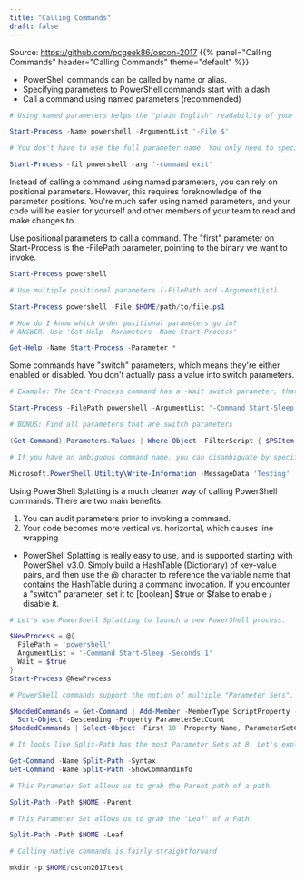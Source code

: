 ```yaml
---
title: "Calling Commands"
draft: false
---
```


Source: https://github.com/pcgeek86/oscon-2017
{{% panel="Calling Commands" header="Calling Commands" theme="default" %}}

- PowerShell commands can be called by name or alias.
- Specifying parameters to PowerShell commands start with a dash
- Call a command using named parameters (recommended)

```powershell
# Using named parameters helps the "plain English" readability of your code.

Start-Process -Name powershell -ArgumentList '-File $'
```
```powershell
# You don't have to use the full parameter name. You only need to specify enough of the parameter name such that it's unique. Also, parameter names are not case sensitive.

Start-Process -fil powershell -arg '-command exit'
```
Instead of calling a command using named parameters, you can rely on positional parameters. However, this requires foreknowledge of the parameter positions. You're much safer using named parameters, and your code will be easier for yourself and other members of your team to read and make changes to.

Use positional parameters to call a command. The "first" parameter on Start-Process is the -FilePath parameter, pointing to the binary we want to invoke.
```powershell
Start-Process powershell
```
```powershell
# Use multiple positional parameters (-FilePath and -ArgumentList)

Start-Process powershell -File $HOME/path/to/file.ps1
```

```powershell
# How do I know which order positional parameters go in?
# ANSWER: Use 'Get-Help -Parameters -Name Start-Process'

Get-Help -Name Start-Process -Parameter *
```
Some commands have "switch" parameters, which means they're either enabled or disabled. You don't actually pass a value into switch parameters.

```powershell
# Example: The Start-Process command has a -Wait switch parameter, that pauses execution until the launched process has completed.

Start-Process -FilePath powershell -ArgumentList '-Command Start-Sleep -Seconds 1' -Wait
```
```powershell
# BONUS: Find all parameters that are switch parameters

(Get-Command).Parameters.Values | Where-Object -FilterScript { $PSItem.ParameterType -eq [switch] }
```
```powershell
# If you have an ambiguous command name, you can disambiguate by specifying the containing module as a prefix.

Microsoft.PowerShell.Utility\Write-Information -MessageData 'Testing'
```

Using PowerShell Splatting is a much cleaner way of calling PowerShell commands. There are two main benefits:

1. You can audit parameters prior to invoking a command.
2. Your code becomes more vertical vs. horizontal, which causes line wrapping

- PowerShell Splatting is really easy to use, and is supported starting with PowerShell v3.0. Simply build a HashTable (Dictionary) of key-value pairs, and then use the @ character to reference the variable name that contains the HashTable during a command invocation. If you encounter a "switch" parameter, set it to [boolean] $true or $false to enable / disable it.

```powershell
# Let's use PowerShell Splatting to launch a new PowerShell process.

$NewProcess = @{
  FilePath = 'powershell'
  ArgumentList = '-Command Start-Sleep -Seconds 1'
  Wait = $true
}
Start-Process @NewProcess
```

```powershell
# PowerShell commands support the notion of multiple "Parameter Sets". We can use the reflection capabilities of PowerShell to find out which commands have multiple Parameter Sets.

$ModdedCommands = Get-Command | Add-Member -MemberType ScriptProperty -Name ParameterSetCount -Value { $this.ParameterSets.Count } -PassThru | 
  Sort-Object -Descending -Property ParameterSetCount
$ModdedCommands | Select-Object -First 10 -Property Name, ParameterSetCount
```

```powershell
# It looks like Split-Path has the most Parameter Sets at 8. Let's explore the different command syntaxes we can use.

Get-Command -Name Split-Path -Syntax
Get-Command -Name Split-Path -ShowCommandInfo
```
```powershell
# This Parameter Set allows us to grab the Parent path of a path.

Split-Path -Path $HOME -Parent
```

```powershell
# This Parameter Set allows us to grab the "Leaf" of a Path.

Split-Path -Path $HOME -Leaf
```

```powershell
# Calling native commands is fairly straightforward

mkdir -p $HOME/oscon2017test
```